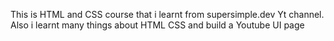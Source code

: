 This is HTML and CSS course that i learnt from supersimple.dev Yt channel. Also i learnt many things about HTML CSS and build a Youtube UI page
